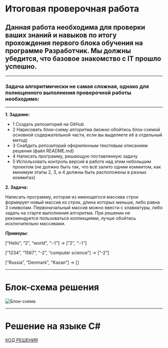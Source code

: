 # Итоговая проверочная работа

## **Данная работа необходима для проверки ваших знаний и навыков по итогу прохождения первого блока обучения на программе Разработчик. Мы должны убедится, что базовое знакомство с IT прошло успешно.**

***

### Задача алгоритмически не самая сложная, однако для полноценного выполнения проверочной работы необходимо:

---

**1. Задание:**
+ 1 Создать репозиторий на GitHub
+ 2 Нарисовать блок-схему алгоритма (можно обойтись блок-схемой основной содержательной части, если вы выделяете её в отдельный метод)
+ 3 Снабдить репозиторий оформленным текстовым описанием решения (файл README.md)
+ 4 Написать программу, решающую поставленную задачу
+ 5 Использовать контроль версий в работе над этим небольшим проектом (не должно быть так, что всё залито одним коммитом, как минимум этапы 2, 3, и 4 должны быть расположены в разных коммитах)

**2. Задача:** 
<p>Написать программу, которая из имеющегося массива строк формирует новый массив из строк, длина которых меньше, либо равна 3 символам. Первоначальный массив можно ввести с клавиатуры, либо задать на старте выполнения алгоритма. При решении не рекомендуется пользоваться коллекциями, лучше обойтись исключительно массивами.</p>

_**Примеры:**_
<p>[“Hello”, “2”, “world”, “:-)”] → [“2”, “:-)”]</p>
<p>[“1234”, “1567”, “-2”, “computer science”] → [“-2”]</p>
<p>[“Russia”, “Denmark”, “Kazan”] → []</p>

***

# Блок-схема решения

![Блок-схема](/final_work/shema.png "Блок-схема")

***

# Решение на языке C#

[КОД РЕШЕНИЯ](/final_work/Program.cs)
